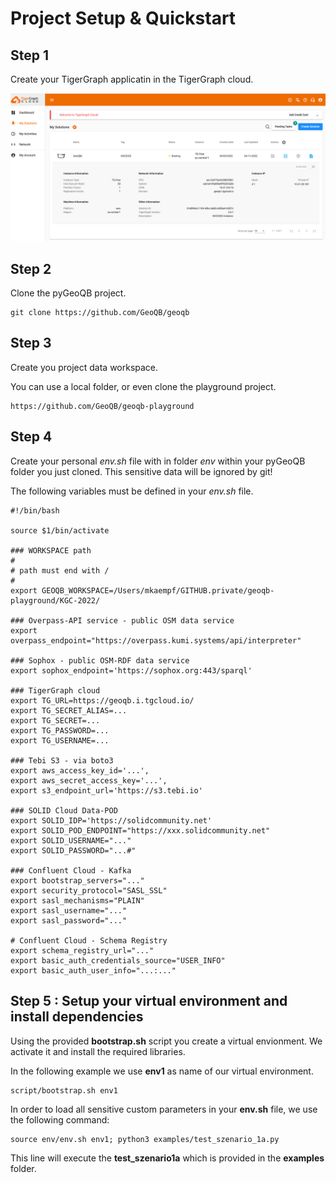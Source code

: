 # Project Setup & Quickstart

## Step 1
Create your TigerGraph applicatin in the TigerGraph cloud.

![img.png](images/quickstart/img01.png)

## Step 2
Clone the pyGeoQB project.

```
git clone https://github.com/GeoQB/geoqb
```

## Step 3
Create you project data workspace. 

You can use a local folder, or even clone the playground project.
```
https://github.com/GeoQB/geoqb-playground
```

## Step 4
Create your personal _env.sh_ file with in folder _env_ within your pyGeoQB folder you just cloned.
This sensitive data will be ignored by git!

The following variables must be defined in your _env.sh_ file.
``` 
#!/bin/bash

source $1/bin/activate

### WORKSPACE path
#
# path must end with /
#
export GEOQB_WORKSPACE=/Users/mkaempf/GITHUB.private/geoqb-playground/KGC-2022/

### Overpass-API service - public OSM data service
export overpass_endpoint="https://overpass.kumi.systems/api/interpreter"

### Sophox - public OSM-RDF data service
export sophox_endpoint='https://sophox.org:443/sparql'

### TigerGraph cloud
export TG_URL=https://geoqb.i.tgcloud.io/
export TG_SECRET_ALIAS=...
export TG_SECRET=...
export TG_PASSWORD=...
export TG_USERNAME=...

### Tebi S3 - via boto3
export aws_access_key_id='...',
export aws_secret_access_key='...',
export s3_endpoint_url='https://s3.tebi.io'

### SOLID Cloud Data-POD
export SOLID_IDP='https://solidcommunity.net'
export SOLID_POD_ENDPOINT="https://xxx.solidcommunity.net"
export SOLID_USERNAME="..."
export SOLID_PASSWORD="...#"

### Confluent Cloud - Kafka
export bootstrap_servers="..."
export security_protocol="SASL_SSL"
export sasl_mechanisms="PLAIN"
export sasl_username="..."
export sasl_password="..."

# Confluent Cloud - Schema Registry
export schema_registry_url="..."
export basic_auth_credentials_source="USER_INFO"
export basic_auth_user_info="...:..."
```

## Step 5 : Setup your virtual environment and install dependencies
Using the provided **bootstrap.sh** script you create a virtual envionment.
We activate it and install the required libraries.

In the following example we use **env1** as name of our virtual environment. 

```
script/bootstrap.sh env1
```

In order to load all sensitive custom parameters in your **env.sh** file, we use the following command:

```
source env/env.sh env1; python3 examples/test_szenario_1a.py
```

This line will execute the **test_szenario1a** which is provided in the **examples** folder.

